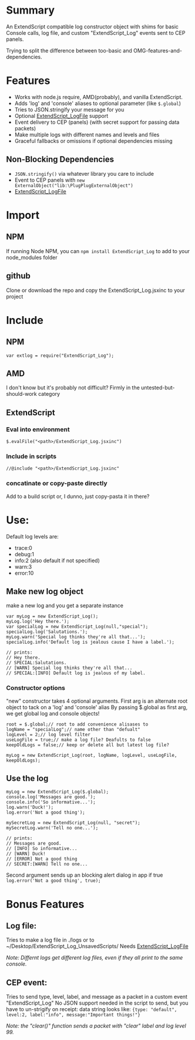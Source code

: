 
# Summary
An ExtendScript compatible log constructor object with shims for basic Console calls,
log file, and custom "ExtendScript_Log" events sent to CEP panels.

Trying to split the difference between too-basic and OMG-features-and-dependencies.

# Features
- Works with node.js require, AMD(probably), and vanilla ExtendScript.
- Adds 'log' and 'console' aliases to optional parameter (like `$.global`)
- Tries to JSON.stringify your message for you
- Optional [ExtendScript_LogFile](https://github.com/MaxJohnson/extendscript_logfile) support
- Event delivery to CEP (panels) (with secret support for passing data packets)
- Make multiple logs with different names and levels and files
- Graceful fallbacks or omissions if optional dependencies missing

## Non-Blocking Dependencies
- `JSON.stringify()` via whatever library you care to include
- Event to CEP panels with `new ExternalObject("lib:\PlugPlugExternalObject")`
- [ExtendScript_LogFile](https://github.com/MaxJohnson/extendscript_logfile)

# Import
## NPM
If running Node NPM, you can `npm install ExtendScript_Log` to add to your node_modules folder
## github
Clone or download the repo and copy the ExtendScript_Log.jsxinc to your project

# Include

## NPM
`var extlog = require("ExtendScript_Log");`

## AMD
I don't know but it's probably not difficult? Firmly in the untested-but-should-work category

## ExtendScript
### Eval into environment
`$.evalFile("<path>/ExtendScript_Log.jsxinc")`

### Include in scripts
`//@include "<path>/ExtendScript_Log.jsxinc"`

### concatinate or copy-paste directly
Add to a build script or, I dunno, just copy-pasta it in there?

# Use:
Default log levels are:
* trace:0
* debug:1
* info:2 (also default if not specified)
* warn:3
* error:10

## Make new log object
make a new log and you get a separate instance
```
var myLog = new ExtendScript_Log();
myLog.log('Hey there.');
var specialLog = new ExtendScript_Log(null,"special");
specialLog.log('Salutations.');
myLog.warn('Special log thinks they're all that...');
specialLog.info('Default log is jealous cause I have a label.');

// prints:
// Hey there.
// SPECIAL:Salutations.
// [WARN] Special log thinks they're all that...
// SPECIAL:[INFO] Default log is jealous of my label.
```
### Constructor options
"new" constructor takes 4 optional arguments.
First arg is an alternate root object to tack on a 'log' and 'console' alias
By passing $.global as first arg, we get global log and console objects!

```
root = $.global;// root to add convenience alisases to
logName = "specialLog";// name other than "defualt"
logLevel = 2;// log level filter
useLogFile = true;// make a log file? Deafults to false
keepOldLogs = false;// keep or delete all but latest log file?

myLog = new ExtendScript_Log(root, logName, logLevel, useLogFile, keepOldLogs);
```

## Use the log
```
myLog = new ExtendScript_Log($.global);
console.log('Messages are good.');
console.info('So informative...');
log.warn('Duck!');
log.error('Not a good thing');

mySecretLog = new ExtendScript_Log(null, "secret");
mySecretLog.warn('Tell no one...');

// prints:
// Messages are good.
// [INFO] So informative...
// [WARN] Duck!
// [ERROR] Not a good thing
// SECRET:[WARN] Tell no one...
```

Second argument sends up an blocking alert dialog in app if true
```log.error('Not a good thing', true);```

# Bonus Features
## Log file:
Tries to make a log file in ./logs or to ~/Desktop/ExtendScript_Log_UnsavedScripts/
Needs [ExtendScript_LogFile](https://github.com/MaxJohnson/extendscript_logfile)

*Note: Differnt logs get different log files, even if they all print to the same console.*

## CEP event:
Tries to send type, level, label, and message as a packet in a custom event "ExtendScript_Log"
No JSON support needed in the script to send, but you have to un-strigify on receipt:
data string looks like: `{type: "default", level:2, label:"info", message:"Important things!"}`

*Note: the "clear()" function sends a packet with "clear" label and log level 99.*
